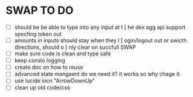 # SWAP TO DO

- [ ] should be be able to type into any input at t [ he dex agg api support specfing token out
- [ ] amounts in inputs should stay when they l [ ogin/logout out or swicth directions, should o [ nly clear on succfull SWAP
- [ ] make sure code is clean and type safe
- [ ] keep conslo logging
- [ ] create doc on how to reuse
- [ ] advanced state mangaent do we need it? it works so why chage it.
- [ ] use lucide iocn "ArrowDownUp"
- [ ] clean up old code/css